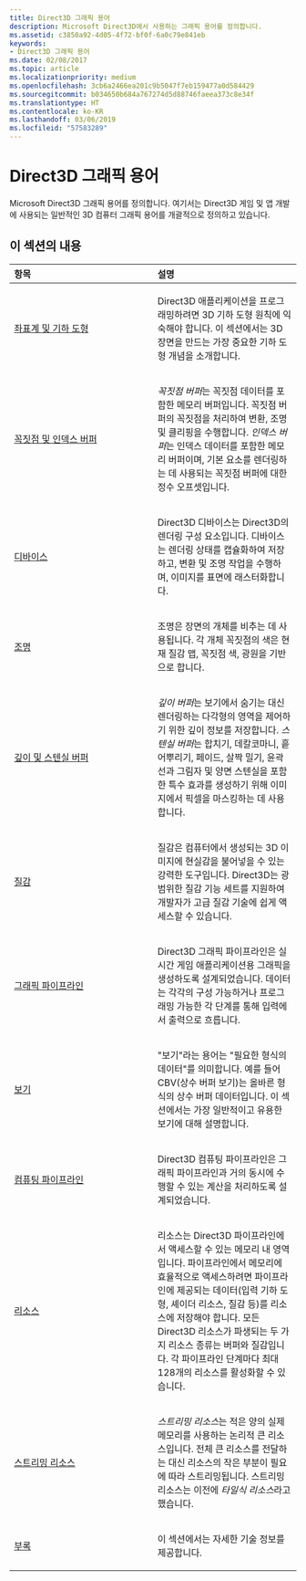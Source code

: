 ```yaml
---
title: Direct3D 그래픽 용어
description: Microsoft Direct3D에서 사용하는 그래픽 용어를 정의합니다.
ms.assetid: c3850a92-4d05-4f72-bf0f-6a0c79e841eb
keywords:
- Direct3D 그래픽 용어
ms.date: 02/08/2017
ms.topic: article
ms.localizationpriority: medium
ms.openlocfilehash: 3cb6a2466ea201c9b5047f7eb159477a0d584429
ms.sourcegitcommit: b034650b684a767274d5d88746faeea373c8e34f
ms.translationtype: HT
ms.contentlocale: ko-KR
ms.lasthandoff: 03/06/2019
ms.locfileid: "57583289"
---
```

# <a name="direct3d-graphics-glossary"></a>Direct3D 그래픽 용어


Microsoft Direct3D 그래픽 용어를 정의합니다. 여기서는 Direct3D 게임 및 앱 개발에 사용되는 일반적인 3D 컴퓨터 그래픽 용어를 개괄적으로 정의하고 있습니다.

## <a name="span-idin-this-sectionspanin-this-section"></a><span id="in-this-section"></span>이 섹션의 내용


<table>
<colgroup>
<col width="50%" />
<col width="50%" />
</colgroup>
<thead>
<tr class="header">
<th align="left">항목</th>
<th align="left">설명</th>
</tr>
</thead>
<tbody>
<tr class="odd">
<td align="left"><p><a href="coordinate-systems-and-geometry.md">좌표계 및 기하 도형</a></p></td>
<td align="left"><p>Direct3D 애플리케이션을 프로그래밍하려면 3D 기하 도형 원칙에 익숙해야 합니다. 이 섹션에서는 3D 장면을 만드는 가장 중요한 기하 도형 개념을 소개합니다.</p></td>
</tr>
<tr class="even">
<td align="left"><p><a href="vertex-and-index-buffers.md">꼭짓점 및 인덱스 버퍼</a></p></td>
<td align="left"><p><em>꼭짓점 버퍼</em>는 꼭짓점 데이터를 포함한 메모리 버퍼입니다. 꼭짓점 버퍼의 꼭짓점을 처리하여 변환, 조명 및 클리핑을 수행합니다. <em>인덱스 버퍼</em>는 인덱스 데이터를 포함한 메모리 버퍼이며, 기본 요소를 렌더링하는 데 사용되는 꼭짓점 버퍼에 대한 정수 오프셋입니다.</p></td>
</tr>
<tr class="odd">
<td align="left"><p><a href="devices.md">디바이스</a></p></td>
<td align="left"><p>Direct3D 디바이스는 Direct3D의 렌더링 구성 요소입니다. 디바이스는 렌더링 상태를 캡슐화하여 저장하고, 변환 및 조명 작업을 수행하며, 이미지를 표면에 래스터화합니다.</p></td>
</tr>
<tr class="even">
<td align="left"><p><a href="lights-and-materials.md">조명</a></p></td>
<td align="left"><p>조명은 장면의 개체를 비추는 데 사용됩니다. 각 개체 꼭짓점의 색은 현재 질감 맵, 꼭짓점 색, 광원을 기반으로 합니다.</p></td>
</tr>
<tr class="odd">
<td align="left"><p><a href="depth-and-stencil-buffers.md">깊이 및 스텐실 버퍼</a></p></td>
<td align="left"><p><em>깊이 버퍼</em>는 보기에서 숨기는 대신 렌더링하는 다각형의 영역을 제어하기 위한 깊이 정보를 저장합니다. <em>스텐실 버퍼</em>는 합치기, 데칼코마니, 흩어뿌리기, 페이드, 살짝 밀기, 윤곽선과 그림자 및 양면 스텐실을 포함한 특수 효과를 생성하기 위해 이미지에서 픽셀을 마스킹하는 데 사용합니다.</p></td>
</tr>
<tr class="even">
<td align="left"><p><a href="textures.md">질감</a></p></td>
<td align="left"><p>질감은 컴퓨터에서 생성되는 3D 이미지에 현실감을 불어넣을 수 있는 강력한 도구입니다. Direct3D는 광범위한 질감 기능 세트를 지원하여 개발자가 고급 질감 기술에 쉽게 액세스할 수 있습니다.</p></td>
</tr>
<tr class="odd">
<td align="left"><p><a href="graphics-pipeline.md">그래픽 파이프라인</a></p></td>
<td align="left"><p>Direct3D 그래픽 파이프라인은 실시간 게임 애플리케이션용 그래픽을 생성하도록 설계되었습니다. 데이터는 각각의 구성 가능하거나 프로그래밍 가능한 각 단계를 통해 입력에서 출력으로 흐릅니다.</p></td>
</tr>
<tr class="even">
<td align="left"><p><a href="views.md">보기</a></p></td>
<td align="left"><p>&quot;보기&quot;라는 용어는 &quot;필요한 형식의 데이터&quot;를 의미합니다. 예를 들어 CBV(상수 버퍼 보기)는 올바른 형식의 상수 버퍼 데이터입니다. 이 섹션에서는 가장 일반적이고 유용한 보기에 대해 설명합니다.</p></td>
</tr>
<tr class="odd">
<td align="left"><p><a href="compute-pipeline.md">컴퓨팅 파이프라인</a></p></td>
<td align="left"><p>Direct3D 컴퓨팅 파이프라인은 그래픽 파이프라인과 거의 동시에 수행할 수 있는 계산을 처리하도록 설계되었습니다.</p></td>
</tr>
<tr class="even">
<td align="left"><p><a href="resources.md">리소스</a></p></td>
<td align="left"><p>리소스는 Direct3D 파이프라인에서 액세스할 수 있는 메모리 내 영역입니다. 파이프라인에서 메모리에 효율적으로 액세스하려면 파이프라인에 제공되는 데이터(입력 기하 도형, 셰이더 리소스, 질감 등)를 리소스에 저장해야 합니다. 모든 Direct3D 리소스가 파생되는 두 가지 리소스 종류는 버퍼와 질감입니다. 각 파이프라인 단계마다 최대 128개의 리소스를 활성화할 수 있습니다.</p></td>
</tr>
<tr class="odd">
<td align="left"><p><a href="streaming-resources.md">스트리밍 리소스</a></p></td>
<td align="left"><p><em>스트리밍 리소스</em>는 적은 양의 실제 메모리를 사용하는 논리적 큰 리소스입니다. 전체 큰 리소스를 전달하는 대신 리소스의 작은 부분이 필요에 따라 스트리밍됩니다. 스트리밍 리소스는 이전에 <em>타일식 리소스</em>라고 했습니다.</p></td>
</tr>
<tr class="even">
<td align="left"><p><a href="appendix.md">부록</a></p></td>
<td align="left"><p>이 섹션에서는 자세한 기술 정보를 제공합니다.</p></td>
</tr>
</tbody>
</table>

 

 

 
